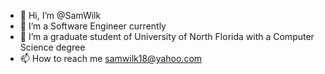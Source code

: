 - 👋 Hi, I’m @SamWilk
- 👀 I’m a Software Engineer currently
- 🌱 I’m a graduate student of University of North Florida with a Computer Science degree
- 📫 How to reach me samwilk18@yahoo.com

